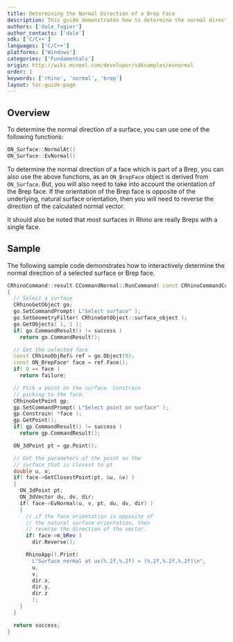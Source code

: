 ```yaml
---
title: Determining the Normal Direction of a Brep Face
description: This guide demonstrates how to determine the normal direction of a Brep face using C/C++.
authors: ['dale_fugier']
author_contacts: ['dale']
sdk: ['C/C++']
languages: ['C/C++']
platforms: ['Windows']
categories: ['Fundamentals']
origin: http://wiki.mcneel.com/developer/sdksamples/evnormal
order: 1
keywords: ['rhino', 'normal', 'brep']
layout: toc-guide-page
---
```


 
## Overview

To determine the normal direction of a surface, you can use one of the following functions:

```cpp
ON_Surface::NormalAt()
ON_Surface::EvNormal()
```

To determine the normal direction of a face which is part of a Brep, you can also use the above functions, as an `ON_BrepFace` object is derived from `ON_Surface`. But, you will also need to take into account the orientation of the Brep face.  If the orientation of the Brep face is opposite of the underlying, natural surface orientation, then you will need to reverse the direction of the calculated normal vector.

It should also be noted that most surfaces in Rhino are really Breps with a single face.

## Sample

The following sample code demonstrates how to interactively determine the normal direction of a selected surface or Brep face.

```cpp
CRhinoCommand::result CCommandNormal::RunCommand( const CRhinoCommandContext& context )
{
  // Select a surface
  CRhinoGetObject go;
  go.SetCommandPrompt( L"Select surface" );
  go.SetGeometryFilter( CRhinoGetObject::surface_object );
  go.GetObjects( 1, 1 );
  if( go.CommandResult() != success )
    return go.CommandResult();

  // Get the selected face
  const CRhinoObjRef& ref = go.Object(0);
  const ON_BrepFace* face = ref.Face();
  if( 0 == face )
    return failure;

  // Pick a point on the surface. Constrain
  // picking to the face.
  CRhinoGetPoint gp;
  gp.SetCommandPrompt( L"Select point on surface" );
  gp.Constrain( *face );
  gp.GetPoint();
  if( gp.CommandResult() != success )
    return gp.CommandResult();

  ON_3dPoint pt = gp.Point();

  // Get the parameters of the point on the
  // surface that is closest to pt
  double u, v;
  if( face->GetClosestPoint(pt, &u, &v) )
  {
    ON_3dPoint pt;
    ON_3dVector du, dv, dir;
    if( face->EvNormal(u, v, pt, du, dv, dir) )
    {
      // if the face orientation is opposite of
      // the natural surface orientation, then
      // reverse the direction of the vector.
      if( face->m_bRev )
        dir.Reverse();

      RhinoApp().Print(
        L"Surface normal at uv(%.2f,%.2f) = (%.2f,%.2f,%.2f)\n",
        u,
        v,
        dir.x,
        dir.y,
        dir.z
        );
    }
  }

  return success;
}
```
